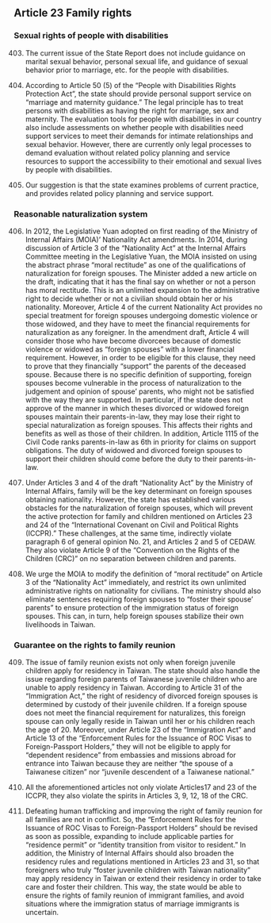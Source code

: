 ## Article 23 Family rights

### Sexual rights of people with disabilities

<ol start="403">
  <li><p>The current issue of the State Report does not include guidance on marital sexual behavior, personal sexual life, and guidance of sexual behavior prior to marriage, etc. for the people with disabilities.</p></li>

  <li><p>According to Article 50 (5) of the “People with Disabilities Rights Protection Act”, the state should provide personal support service on “marriage and maternity guidance.” The legal principle has to treat persons with disabilities as having the right for marriage, sex and maternity. The evaluation tools for people with disabilities in our country also include assessments on whether people with disabilities need support services to meet their demands for intimate relationships and sexual behavior. However, there are currently only legal processes to demand evaluation without related policy planning and service resources to support the accessibility to their emotional and sexual lives by people with disabilities.</p></li>

  <li><p>Our suggestion is that the state examines problems of current practice, and provides related policy planning and service support.</p></li>
</ol>

### Reasonable naturalization system

<ol start="406">
  <li><p>In 2012, the Legislative Yuan adopted on first reading of the Ministry of Internal Affairs (MOIA)’ Nationality Act amendments. In 2014, during discussion of Article 3 of the “Nationality Act” at the Internal Affairs Committee meeting in the Legislative Yuan, the MOIA insisted on using the abstract phrase “moral rectitude” as one of the qualifications of naturalization for foreign spouses. The Minister added a new article on the draft, indicating that it has the final say on whether or not a person has moral rectitude. This is an unlimited expansion to the administrative right to decide whether or not a civilian should obtain her or his nationality. Moreover, Article 4 of the current Nationality Act provides no special treatment for foreign spouses undergoing domestic violence or those widowed, and they have to meet the financial requirements for naturalization as any foreigner. In the amendment draft, Article 4 will consider those who have become divorcees because of domestic violence or widowed as “foreign spouses” with a lower financial requirement. However, in order to be eligible for this clause, they need to prove that they financially “support” the parents of the deceased spouse. Because there is no specific definition of supporting, foreign spouses become vulnerable in the process of naturalization to the judgement and opinion of spouse’ parents, who might not be satisfied with the way they are supported. In particular, if the state does not approve of the manner in which theses divorced or widowed foreign spouses maintain their parents-in-law, they may lose their right to special naturalization as foreign spouses. This affects their rights and benefits as well as those of their children. In addition, Article 1115 of the Civil Code ranks parents-in-law as 6th in priority for claims on support obligations. The duty of widowed and divorced foreign spouses to support their children should come before the duty to their parents-in-law.</p></li>

  <li><p>Under Articles 3 and 4 of the draft “Nationality Act” by the Ministry of Internal Affairs, family will be the key determinant on foreign spouses obtaining nationality. However, the state has established various obstacles for the naturalization of foreign spouses, which will prevent the active protection for family and children mentioned on Articles 23 and 24 of the “International Covenant on Civil and Political Rights (ICCPR).” These challenges, at the same time, indirectly violate paragraph 6 of general opinion No. 21, and Articles 2 and 5 of CEDAW. They also violate Article 9 of the “Convention on the Rights of the Children (CRC)” on no separation between children and parents.</p></li>

  <li><p>We urge the MOIA to modify the definition of “moral rectitude” on Article 3 of the “Nationality Act” immediately, and restrict its own unlimited administrative rights on nationality for civilians. The ministry should also eliminate sentences requiring foreign spouses to “foster their spouse’ parents” to ensure protection of the immigration status of foreign spouses. This can, in turn, help foreign spouses stabilize their own livelihoods in Taiwan.</p></li>
</ol>

### Guarantee on the rights to family reunion

<ol start="409">
  <li><p>The issue of family reunion exists not only when foreign juvenile children apply for residency in Taiwan. The state should also handle the issue regarding foreign parents of Taiwanese juvenile children who are unable to apply residency in Taiwan. According to Article 31 of the “Immigration Act,” the right of residency of divorced foreign spouses is determined by custody of their juvenile children. If a foreign spouse does not meet the financial requirement for naturalizes, this foreign spouse can only legally reside in Taiwan until her or his children reach the age of 20. Moreover, under Article 23 of the “Immigration Act” and Article 13 of the “Enforcement Rules for the Issuance of ROC Visas to Foreign-Passport Holders,” they will not be eligible to apply for “dependent residence” from embassies and missions abroad for entrance into Taiwan because they are neither “the spouse of a Taiwanese citizen” nor “juvenile descendent of a Taiwanese national.”</p></li>

  <li><p>All the aforementioned articles not only violate Articles17 and 23 of the ICCPR, they also violate the spirits in Articles 3, 9, 12, 18 of the CRC.</p></li>

  <li><p>Defeating human trafficking and improving the right of family reunion for all families are not in conflict. So, the “Enforcement Rules for the Issuance of ROC Visas to Foreign-Passport Holders” should be revised as soon as possible, expanding to include applicable parties for “residence permit” or “identity transition from visitor to resident.” In addition, the Ministry of Internal Affairs should also broaden the residency rules and regulations mentioned in Articles 23 and 31, so that foreigners who truly “foster juvenile children with Taiwan nationality” may apply residency in Taiwan or extend their residency in order to take care and foster their children. This way, the state would be able to ensure the rights of family reunion of immigrant families, and avoid situations where the immigration status of marriage immigrants is uncertain.</p></li>
</ol>
